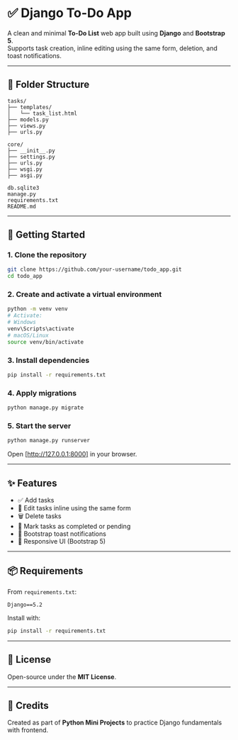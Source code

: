 # ✅ Django To-Do App

A clean and minimal **To-Do List** web app built using **Django** and **Bootstrap 5**.  
Supports task creation, inline editing using the same form, deletion, and toast notifications.

---

## 📁 Folder Structure

```
tasks/
├── templates/
│   └── task_list.html
├── models.py
├── views.py
├── urls.py

core/
├── __init__.py
├── settings.py
├── urls.py
├── wsgi.py
├── asgi.py

db.sqlite3
manage.py
requirements.txt
README.md
```

---

## 🚀 Getting Started

### 1. Clone the repository

```bash
git clone https://github.com/your-username/todo_app.git
cd todo_app
```

### 2. Create and activate a virtual environment

```bash
python -m venv venv
# Activate:
# Windows
venv\Scripts\activate
# macOS/Linux
source venv/bin/activate
```

### 3. Install dependencies

```bash
pip install -r requirements.txt
```

### 4. Apply migrations

```bash
python manage.py migrate
```

### 5. Start the server

```bash
python manage.py runserver
```

Open [http://127.0.0.1:8000] in your browser.

---

## ✨ Features

- ✅ Add tasks
- 📝 Edit tasks inline using the same form
- 🗑 Delete tasks
- 🔄 Mark tasks as completed or pending
- 🔔 Bootstrap toast notifications
- 🎨 Responsive UI (Bootstrap 5)

---

## 📦 Requirements

From `requirements.txt`:

```
Django==5.2
```

Install with:

```bash
pip install -r requirements.txt
```

---

## 📜 License

Open-source under the **MIT License**.

---

## 🙌 Credits

Created as part of **Python Mini Projects** to practice Django fundamentals with frontend.